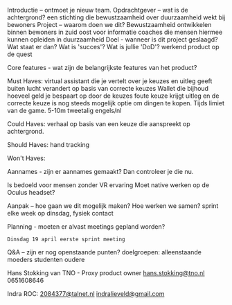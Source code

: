 Introductie – ontmoet je nieuw team.
Opdrachtgever – wat is de achtergrond?
een stichting die bewustzaamheid over duurzaamheid wekt bij bewoners
Project – waarom doen we dit?
Bewustzaamheid ontwikkelen binnen bewoners in zuid oost 
voor  informatie coaches die mensen hiermee kunnen opleiden in duurzaamheid
Doel - wanneer is dit project geslaagd? Wat staat er dan? Wat is 'succes'? Wat is jullie 'DoD'?
werkend product op de quest 

Core features - wat zijn de belangrijkste features van het product?

Must Haves:
virtual assistant die je vertelt over je keuzes en uitleg geeft
buiten lucht verandert op basis van correcte keuzes
Wallet die bijhoud hoeveel geld je bespaart op door de keuzes
foute keuze krijgt uitleg en de correcte keuze is nog steeds mogelijk
optie om dingen te kopen.
Tijds limiet van de game. 5-10m
tweetalig engels/nl

Could Haves:
verhaal op basis van een keuze die aanspreekt op achtergrond.

Should Haves:
hand tracking 

Won't Haves:

Aannames - zijn er aannames gemaakt? Dan controleer je die nu.

Is bedoeld voor mensen zonder VR ervaring 
Moet native werken op de Oculus headset?

Aanpak – hoe gaan we dit mogelijk maken? Hoe werken we samen?
sprint elke week op dinsdag, fysiek contact 

Planning - moeten er alvast meetings gepland worden?

	Dinsdag 19 april eerste sprint meeting

Q&A – zijn er nog openstaande punten?
doelgroepen:
alleenstaande moeders
studenten
oudere

Hans Stokking van TNO - Proxy product owner
hans.stokking@tno.nl	
0651608646

Indra ROC:
2084377@talnet.nl
indralieveld@gmail.com
